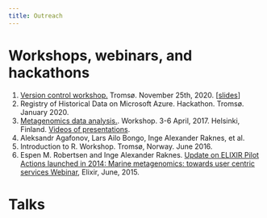 ```yaml
---
title: Outreach
---
```


# Workshops, webinars, and hackathons
1. [Version control workshop.](/pdfs/251120_version_control.pdf) Tromsø. November 25th, 2020. \[[slides](/pdfs/251120_version_control.pdf)\]
1. Registry of Historical Data on Microsoft Azure. Hackathon. Tromsø. January 2020.
2. [Metagenomics data analysis.](https://www.csc.fi/web/training/-/metagenomics). Workshop. 3-6 April, 2017. Helsinki, Finland. [Videos of presentations](https://www.youtube.com/playlist?list=PLjiXAZO27elBa5zGKCpwvRXxx-kF52Iuf).
3. Aleksandr Agafonov, Lars Ailo Bongo, Inge Alexander Raknes, et al. 
4. Introduction to R. Workshop. Tromsø, Norway. June 2016.
5. Espen M. Robertsen and Inge Alexander Raknes. [Update on ELIXIR Pilot Actions launched in 2014: Marine metagenomics: towards user centric services Webinar](https://youtu.be/uSsvIZhY8Hs), Elixir, June, 2015.

# Talks
